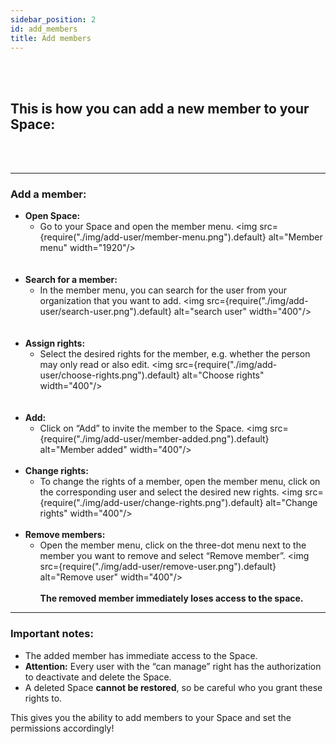 ```yaml
---
sidebar_position: 2
id: add_members
title: Add members
---
```

<br/><br/>

 ## This is how you can add a new member to your Space:
 <br/><br/>

---

### Add a member:

- **Open Space:**  
   - Go to your Space and open the member menu.
   <img src={require("./img/add-user/member-menu.png").default} alt="Member menu" width="1920"/>    
<br/><br/>
- **Search for a member:**  
   - In the member menu, you can search for the user from your organization that you want to add.
   <img src={require("./img/add-user/search-user.png").default} alt="search user" width="400"/>       
<br/><br/>
- **Assign rights:**  
   - Select the desired rights for the member, e.g. whether the person may only read or also edit.
   <img src={require("./img/add-user/choose-rights.png").default} alt="Choose rights" width="400"/>    
<br/><br/>
- **Add:**  
   - Click on “Add” to invite the member to the Space.
   <img src={require("./img/add-user/member-added.png").default} alt="Member added" width="400"/> 
<br/><br/>
- **Change rights:** 
   - To change the rights of a member, open the member menu, click on the corresponding user and select the desired new rights.
   <img src={require("./img/add-user/change-rights.png").default} alt="Change rights" width="400"/> 
<br/><br/>
- **Remove members:** 
   - Open the member menu, click on the three-dot menu next to the member you want to remove and select “Remove member”.
   <img src={require("./img/add-user/remove-user.png").default} alt="Remove user" width="400"/>
<br/><br/>
**The removed member immediately loses access to the space.**

---

### Important notes:

- The added member has immediate access to the Space.
- **Attention:** Every user with the “can manage” right has the authorization to deactivate and delete the Space.
- A deleted Space **cannot be restored**, so be careful who you grant these rights to.

This gives you the ability to add members to your Space and set the permissions accordingly!